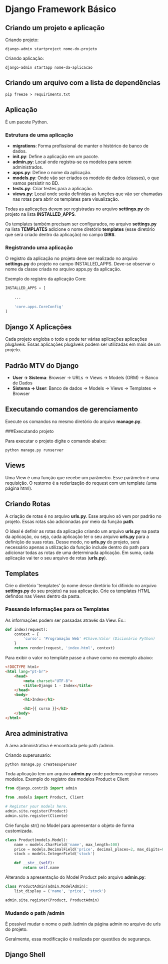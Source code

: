 # Django Framework Básico

## Criando um projeto e aplicação

Criando projeto:

```shell
django-admin startproject nome-do-projeto
```

Criando aplicação:

```shell
django-admin startapp nome-da-aplicacao
```

## Criando um arquivo com a lista de dependências

```
pip freeze > requiriments.txt
```

## Aplicação

É um pacote Python.

### Estrutura de uma aplicação

- **migrations**: Forma profissional de manter o histórico de banco de dados.
- **__init__.py**: Define a aplicação em um pacote.
- **admin.py**: Local onde registra-se os modelos para serem administrados.
- **apps.py**: Define o nome da aplicação.
- **models.py**: Onde vão ser criados os modelo de dados (classes), o que vamos persistir no BD.
- **tests.py**: Criar testes para a aplicação.
- **views.py**: Local onde serão definidas as funções que vão ser chamadas nas rotas para abrir os templates para visualização.

Todas as aplicações devem ser registradas no arquivo **settings.py** do projeto na lista **INSTALLED_APPS**.

Os templates também precisam ser configurados, no arquivo **settings.py** na lista **TEMPLATES** adicione o nome diretório **templates** (esse diretório que será criado dentro da aplicação) no campo **DIRS**.

### Registrando uma aplicação

O registro da aplicação no projeto deve ser realizado no arquivo **settings.py** do projeto no campo INSTALLED_APPS. Deve-se observar o nome da classe criada no arquivo apps.py da aplicação.

Exemplo do registro da aplicação Core:

```python
INSTALLED_APPS = [
    
    ...
    
    'core.apps.CoreConfig'
]
``` 

## Django X Aplicações

Cada projeto engloba o todo e pode ter várias aplicações aplicações plugáveis. Essas aplicações plugáveis podem ser utilizadas em mais de um projeto.

## Padrão MTV do Django

- **User -> Sistema**: Browser -> URLs -> Views -> Models (ORM) -> Banco de Dados
- **Sistema -> User**: Banco de dados -> Models -> Views -> Templates -> Browser

## Executando comandos de gerenciamento

Execute os comandos no mesmo diretório do arquivo **manage.py**.

###Executando projeto

Para executar o projeto digite o comando abaixo:

```
python manage.py runserver
``` 

## Views

Uma View é uma função que recebe um parâmetro. Esse parâmetro é uma requisição. O restorno é a rederização do request com um template (uma página html).

## Criando Rotas 

A criação de rotas é no arquivo **urls.py**. Esse arquivo só vem por padrão no projeto. Essas rotas são adicionadas por meio da função **path**.

O ideal é definir as rotas da aplicação criando um arquivo **urls.py** na pasta da aplicação, ou seja, cada aplicação ter o seu arquivo **urls.py** para a definição de suas rotas. Desse modo, no **urls.py** do projeto, será necessário apenas a utilização da função include dentro do path para adicionar todas as rotas de uma determinada aplicação. Em suma, cada aplicação vai ter o seu arquivo de rotas (**urls.py**).

## Templates

Crie o diretório 'templates' (o nome desse diretório foi difinido no arquivo **settings.py** do seu projeto) na sua aplicação. Crie os templates HTML defindos nas Views dentro da pasta.

### Passando informações para os Templates 

As informações podem ser passadas através da View. Ex.:

```python
def index(request):
    context = {
        'curso': 'Programação Web' #Chave:Valor (Dicionário Python)
    }
    return render(request, 'index.html', context)
```

Para exibir o valor no template passe a chave como no exemplo abaixo:

```html
<!DOCTYPE html>
<html lang="pt-br">
    <head>
        <meta charset="UTF-8">
        <title>Django 1 - Index</title>
    </head>
    <body>
        <h1>Index</h1>

        <h2>{{ curso }}</h2>
    </body>
</html>
```

## Area administrativa

A área administrativa é encontrada pelo path /admin.

Criando superusuario:

```
python manage.py createsuperuser
```

Toda aplicação tem um arquivo **admin.py** onde podemos registrar nossos modelos. Exemplo do registro dos modelos Product e Client

```python
from django.contrib import admin

from .models import Product, Client

# Register your models here.
admin.site.register(Product)
admin.site.register(Cliente)
```

Crie função str() no Model para aprensentar o objeto de forma customizada.

```python
class Product(models.Model):
    name = models.CharField('name', max_length=100)
    price = models.DecimalField('price', decimal_places=2, max_digits=8)
    stock = models.IntegerField('stock')

    def __str__(self):
        return self.name
```

Alterando a apresentação do Model Product pelo arquivo **admin.py**:

```python
class ProductAdmin(admin.ModelAdmin):
    list_display = ('name', 'price', 'stock')

admin.site.register(Product, ProductAdmin)
```

### Mudando o path /admin

É possível mudar o nome o path /admin da página admin no arquivo de urls do projeto.

Geralmente, essa modificação é realizada por questões de segurança.

## Django Shell








